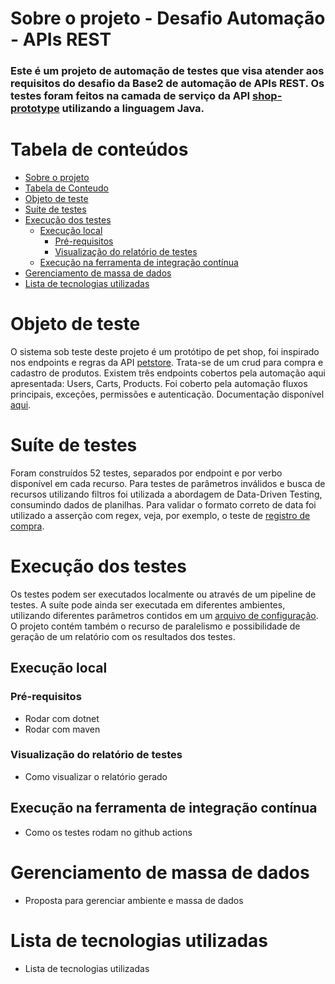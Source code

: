 # Sobre o projeto - Desafio Automação - APIs REST
### Este é um projeto de automação de testes que visa atender aos requisitos do desafio da Base2 de automação de APIs REST. Os testes foram feitos na camada de serviço da API [shop-prototype](https://github.com/nozellamila/shop-prototype) utilizando a linguagem Java.

Tabela de conteúdos
=================
<!--ts-->
   * [Sobre o projeto](#sobre-o-projeto---desafio-automação---apis-rest)
   * [Tabela de Conteudo](#tabela-de-conteudo)
   * [Objeto de teste](#objeto-de-teste)
   * [Suíte de testes](#suíte-de-testes)
   * [Execução dos testes](#execução-dos-testes)
      * [Execução local](#execução-local)
        * [Pré-requisitos](#pré-requisitos)
        * [Visualização do relatório de testes](#visualização-do-relatório-de-testes)
      * [Execução na ferramenta de integração contínua](#execução-na-ferramenta-de-integração-contínua)
   * [Gerenciamento de massa de dados](#gerenciamento-de-massa-de-dados)
   * [Lista de tecnologias utilizadas](#lista-de-tecnologias-utilizadas)
<!--te-->

# Objeto de teste
O sistema sob teste deste projeto é um protótipo de pet shop, foi inspirado nos endpoints e regras da API [petstore](https://petstore.swagger.io/). Trata-se de um crud para compra e cadastro de produtos. Existem três endpoints cobertos pela automação aqui apresentada: Users, Carts, Products. Foi coberto pela automação fluxos principais, exceções, permissões e autenticação. Documentação disponível [aqui](https://shop-prototype-mila.herokuapp.com/swagger-ui/index.html).
# Suíte de testes
Foram construídos 52 testes, separados por endpoint e por verbo disponível em cada recurso. Para testes de parâmetros inválidos e busca de recursos utilizando filtros foi utilizada a abordagem de Data-Driven Testing, consumindo dados de planilhas. Para validar o formato correto de data foi utilizado a asserção com regex, veja, por exemplo, o teste de [registro de compra](https://github.com/nozellamila/desafio-api-shop/blob/master/src/test/java/com/desafioapishop/tests/cart/RegisterCartTests.java).
# Execução dos testes
Os testes podem ser executados localmente ou através de um pipeline de testes. A suíte pode ainda ser executada em diferentes ambientes, utilizando diferentes parâmetros contidos em um [arquivo de configuração](https://github.com/nozellamila/desafio-api-shop/blob/master/src/test/globalParameters.properties). O projeto contém também o recurso de paralelismo e possibilidade de geração de um relatório com os resultados dos testes.
## Execução local
### Pré-requisitos
  - Rodar com dotnet
  - Rodar com maven
### Visualização do relatório de testes
- Como visualizar o relatório gerado
## Execução na ferramenta de integração contínua
- Como os testes rodam no github actions
# Gerenciamento de massa de dados
- Proposta para gerenciar ambiente e massa de dados
# Lista de tecnologias utilizadas
- Lista de tecnologias utilizadas
  


